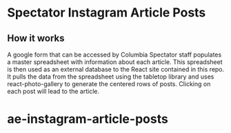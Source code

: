 # Spectator Instagram Article Posts

## How it works

A google form that can be accessed by Columbia Spectator staff populates a master spreadsheet with information about each article. This spreadsheet is then used as an external database to the React site contained in this repo. It pulls the data from the spreadsheet using the tabletop library and uses react-photo-gallery to generate the centered rows of posts. Clicking on each post will lead to the article.
# ae-instagram-article-posts
